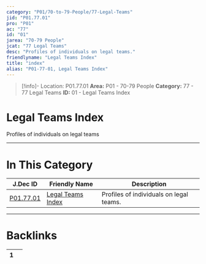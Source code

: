 ```yaml
---
category: "P01/70-to-79-People/77-Legal-Teams"
jid: "P01.77.01"
pro: "P01"
ac: "77"
id: "01"
jarea: "70-79 People"
jcat: "77 Legal Teams"
desc: "Profiles of individuals on legal teams."
friendlyname: "Legal Teams Index"
title: "index"
alias: "P01-77-01, Legal Teams Index"
---
```

>[!info]- Location: P01.77.01
>**Area:** P01 - 70-79 People
>**Category:** 77 - 77 Legal Teams
>**ID:** 01 - Legal Teams Index

# Legal Teams Index

Profiles of individuals on legal teams
 


---
# In This Category

| J.Dec ID                                                                  | Friendly Name                                                                     | Description                             |
| ------------------------------------------------------------------------- | --------------------------------------------------------------------------------- | --------------------------------------- |
| [P01.77.01](index.md) | [Legal Teams Index](index.md) | Profiles of individuals on legal teams. |


---
# Backlinks
<div><table class="dataview table-view-table"><thead class="table-view-thead"><tr class="table-view-tr-header"><th class="table-view-th"><span></span><span class="dataview small-text">1</span></th><th class="table-view-th"><span></span></th></tr></thead><tbody class="table-view-tbody"></tbody></table></div>